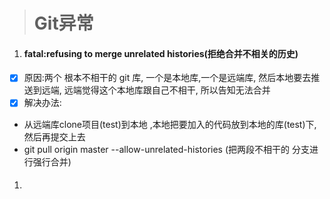 > # Git异常

1. #### fatal:refusing to merge unrelated histories\(拒绝合并不相关的历史\)

* [x] 原因:两个 根本不相干的 git 库, 一个是本地库,一个是远端库, 然后本地要去推送到远端, 远端觉得这个本地库跟自己不相干, 所以告知无法合并
* [x] 解决办法:

*   从远端库clone项目\(test\)到本地 ,本地把要加入的代码放到本地的库\(test\)下, 然后再提交上去
*    git pull origin master --allow-unrelated-histories  \(把两段不相干的 分支进行强行合并\)

1. #### 



